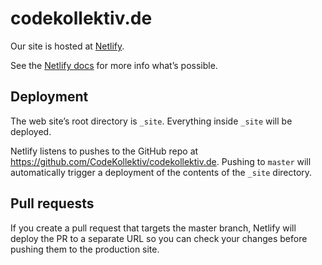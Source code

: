 # codekollektiv.de

Our site is hosted at [Netlify](https://www.netlify.com).

See the [Netlify docs](https://www.netlify.com/docs/) for more info what’s possible.

## Deployment

The web site’s root directory is `_site`. Everything inside `_site` will be deployed.

Netlify listens to pushes to the GitHub repo at <https://github.com/CodeKollektiv/codekollektiv.de>. Pushing to `master` will automatically trigger a deployment of the contents of the `_site` directory.

## Pull requests

If you create a pull request that targets the master branch, Netlify will deploy the PR to a separate URL so you can check your changes before pushing them to the production site.
